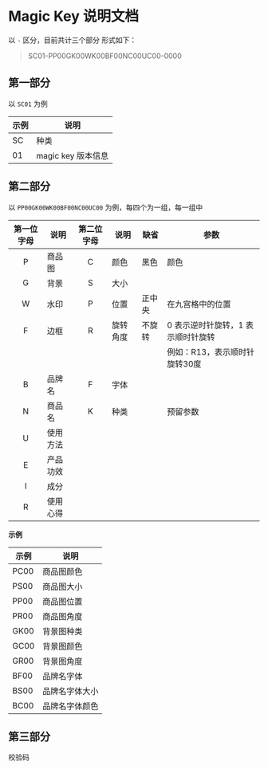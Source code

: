 # Magic Key 说明文档
以 `-` 区分，目前共计三个部分
形式如下：  
> SC01-PP00GK00WK00BF00NC00UC00-0000

## 第一部分

以 `SC01` 为例

| 示例 | 说明               |
| ---- | ------------------ |
| SC   | 种类               |
| 01   | magic key 版本信息 |

## 第二部分

以 `PP00GK00WK00BF00NC00UC00` 为例，每四个为一组，每一组中

| 第一位字母 | 说明     | 第二位字母 | 说明     | 缺省   | 参数                               |
| :--------: | -------- | :--------: | -------- | ------ | ---------------------------------- |
|     P      | 商品图   |     C      | 颜色     | 黑色   | 颜色                               |
|     G      | 背景     |     S      | 大小     |        |                                    |
|     W      | 水印     |     P      | 位置     | 正中央 | 在九宫格中的位置                   |
|     F      | 边框     |     R      | 旋转角度 | 不旋转 | 0 表示逆时针旋转，1 表示顺时针旋转 |
|            |          |            |          |        | 例如：R13，表示顺时针旋转30度      |
|     B      | 品牌名   |     F      | 字体     |        |                                    |
|     N      | 商品名   |     K      | 种类     |        | 预留参数                           |
|     U      | 使用方法 |            |          |        |                                    |
|     E      | 产品功效 |            |          |        |                                    |
|     I      | 成分     |            |          |        |                                    |
|     R      | 使用心得 |            |          |        |                                    |

**示例**

| 示例 | 说明           |
| ---- | -------------- |
| PC00 | 商品图颜色     |
| PS00 | 商品图大小     |
| PP00 | 商品图位置     |
| PR00 | 商品图角度     |
| GK00 | 背景图种类     |
| GC00 | 背景图颜色     |
| GR00 | 背景图角度     |
| BF00 | 品牌名字体     |
| BS00 | 品牌名字体大小 |
| BC00 | 品牌名字体颜色 |

## 第三部分

校验码